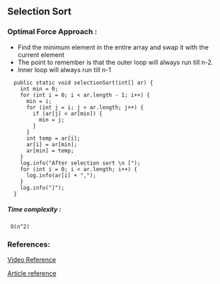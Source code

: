 ## Selection Sort

### Optimal Force Approach :

* Find the minimum element in the entire array and swap it with the current element
* The point to remember is that the outer loop will always run till n-2.
* Inner loop will always run till n-1

``` 
  public static void selectionSort(int[] ar) {
    int min = 0;
    for (int i = 0; i < ar.length - 1; i++) {
      min = i;
      for (int j = i; j < ar.length; j++) {
        if (ar[j] < ar[min]) {
          min = j;
        }
      }
      int temp = ar[i];
      ar[i] = ar[min];
      ar[min] = temp;
    }
    log.info("After selection sort \n [");
    for (int i = 0; i < ar.length; i++) {
      log.info(ar[i] + ",");
    }
    log.info("]");
  }
```

##### Time complexity :

``` O(n^2)```

### References:

[Video Reference](https://youtube.com/watch?v=HGk_ypEuS24&t=359s)

[Article reference](https://takeuforward.org/sorting/selection-sort-algorithm/)
